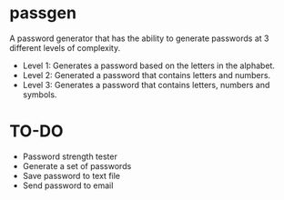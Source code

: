 # passgen
A password generator that has the ability to generate passwords at 3 different levels of complexity.

- Level 1: Generates a password based on the letters in the alphabet.
- Level 2: Generated a password that contains letters and numbers.
- Level 3: Generates a password that contains letters, numbers and symbols.

# TO-DO
- Password strength tester
- Generate a set of passwords
- Save password to text file
- Send password to email

